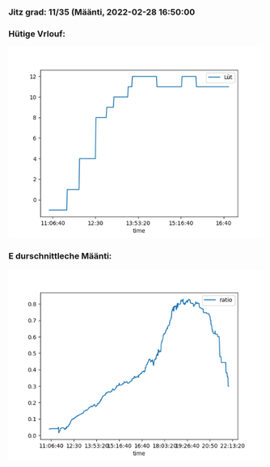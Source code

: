 ### Jitz grad: 11/35 (Määnti, 2022-02-28 16:50:00

### Hütige Vrlouf:
![Graph](Today.png)

### E durschnittleche Määnti:
![Graph](Määnti.png)